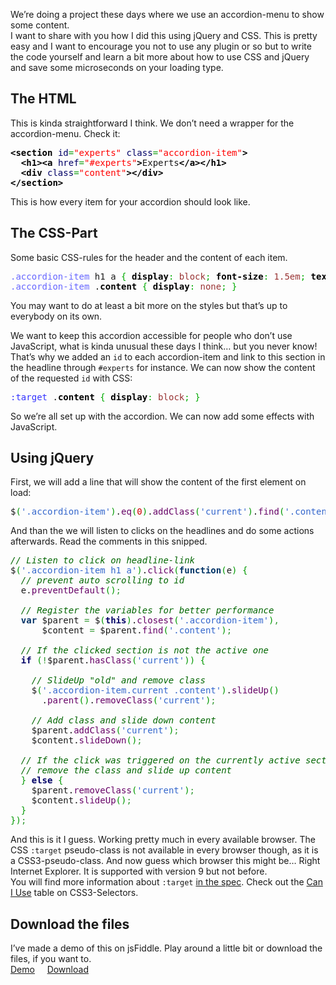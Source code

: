 
We’re doing a project these days where we use an accordion-menu to show some content.<br>
I want to share with you how I did this using jQuery and CSS. This is pretty easy and I want to encourage you not to use any plugin or so but to write the code yourself and learn a bit more about how to use CSS and jQuery and save some microseconds on your loading type.

## The HTML

This is kinda straightforward I think. We don’t need a wrapper for the accordion-menu. Check it:

<div class="wp_syntax"><div class="code"><pre class="xml" style="font-family:monospace;"><span style="color: #009900;"><span style="color: #000000; font-weight: bold;">&lt;section</span> <span style="color: #000066;">id</span>=<span style="color: #ff0000;">"experts"</span> <span style="color: #000066;">class</span>=<span style="color: #ff0000;">"accordion-item"</span><span style="color: #000000; font-weight: bold;">&gt;</span></span>
  <span style="color: #009900;"><span style="color: #000000; font-weight: bold;">&lt;h1<span style="color: #000000; font-weight: bold;">&gt;</span></span><span style="color: #000000; font-weight: bold;">&lt;a</span> <span style="color: #000066;">href</span>=<span style="color: #ff0000;">"#experts"</span><span style="color: #000000; font-weight: bold;">&gt;</span></span>Experts<span style="color: #009900;"><span style="color: #000000; font-weight: bold;">&lt;/a<span style="color: #000000; font-weight: bold;">&gt;</span></span><span style="color: #000000; font-weight: bold;">&lt;/h1<span style="color: #000000; font-weight: bold;">&gt;</span></span></span>
  <span style="color: #009900;"><span style="color: #000000; font-weight: bold;">&lt;div</span> <span style="color: #000066;">class</span>=<span style="color: #ff0000;">"content"</span><span style="color: #000000; font-weight: bold;">&gt;</span><span style="color: #000000; font-weight: bold;">&lt;/div<span style="color: #000000; font-weight: bold;">&gt;</span></span></span>
<span style="color: #009900;"><span style="color: #000000; font-weight: bold;">&lt;/section<span style="color: #000000; font-weight: bold;">&gt;</span></span></span></pre></div></div>


This is how every item for your accordion should look like.

## The CSS-Part

Some basic CSS-rules for the header and the content of each item.

<div class="wp_syntax"><div class="code"><pre class="css" style="font-family:monospace;"><span style="color: #6666ff;">.accordion-item</span> h1 a <span style="color: #00AA00;">{</span> <span style="color: #000000; font-weight: bold;">display</span><span style="color: #00AA00;">:</span> <span style="color: #993333;">block</span><span style="color: #00AA00;">;</span> <span style="color: #000000; font-weight: bold;">font-size</span><span style="color: #00AA00;">:</span> <span style="color: #933;">1.5em</span><span style="color: #00AA00;">;</span> <span style="color: #000000; font-weight: bold;">text-align</span><span style="color: #00AA00;">:</span> <span style="color: #993333;">center</span><span style="color: #00AA00;">;</span> <span style="color: #00AA00;">}</span>
<span style="color: #6666ff;">.accordion-item</span> .<span style="color: #000000; font-weight: bold;">content</span> <span style="color: #00AA00;">{</span> <span style="color: #000000; font-weight: bold;">display</span><span style="color: #00AA00;">:</span> <span style="color: #993333;">none</span><span style="color: #00AA00;">;</span> <span style="color: #00AA00;">}</span></pre></div></div>


You may want to do at least a bit more on the styles but that’s up to everybody on its own.

We want to keep this accordion accessible for people who don’t use JavaScript, what is kinda unusual these days I think… but you never know!<br>
That’s why we added an <code>id</code> to each accordion-item and link to this section in the headline through <code>#experts</code> for instance. We can now show the content of the requested <code>id</code> with CSS:

<div class="wp_syntax"><div class="code"><pre class="css" style="font-family:monospace;"><span style="color: #3333ff;">:target </span>.<span style="color: #000000; font-weight: bold;">content</span> <span style="color: #00AA00;">{</span> <span style="color: #000000; font-weight: bold;">display</span><span style="color: #00AA00;">:</span> <span style="color: #993333;">block</span><span style="color: #00AA00;">;</span> <span style="color: #00AA00;">}</span></pre></div></div>


So we’re all set up with the accordion. We can now add some effects with JavaScript.

## Using jQuery

First, we will add a line that will show the content of the first element on load:

<div class="wp_syntax"><div class="code"><pre class="javascript" style="font-family:monospace;">$<span style="color: #009900;">(</span><span style="color: #3366CC;">'.accordion-item'</span><span style="color: #009900;">)</span>.<span style="color: #660066;">eq</span><span style="color: #009900;">(</span><span style="color: #CC0000;">0</span><span style="color: #009900;">)</span>.<span style="color: #660066;">addClass</span><span style="color: #009900;">(</span><span style="color: #3366CC;">'current'</span><span style="color: #009900;">)</span>.<span style="color: #660066;">find</span><span style="color: #009900;">(</span><span style="color: #3366CC;">'.content'</span><span style="color: #009900;">)</span>.<span style="color: #660066;">show</span><span style="color: #009900;">(</span><span style="color: #009900;">)</span><span style="color: #339933;">;</span></pre></div></div>


And than the we will listen to clicks on the headlines and do some actions afterwards. Read the comments in this snipped.

<div class="wp_syntax"><div class="code"><pre class="javascript" style="font-family:monospace;"><span style="color: #006600; font-style: italic;">// Listen to click on headline-link</span>
$<span style="color: #009900;">(</span><span style="color: #3366CC;">'.accordion-item h1 a'</span><span style="color: #009900;">)</span>.<span style="color: #660066;">click</span><span style="color: #009900;">(</span><span style="color: #003366; font-weight: bold;">function</span><span style="color: #009900;">(</span>e<span style="color: #009900;">)</span> <span style="color: #009900;">{</span>
  <span style="color: #006600; font-style: italic;">// prevent auto scrolling to id</span>
  e.<span style="color: #660066;">preventDefault</span><span style="color: #009900;">(</span><span style="color: #009900;">)</span><span style="color: #339933;">;</span>
&nbsp;
  <span style="color: #006600; font-style: italic;">// Register the variables for better performance</span>
  <span style="color: #003366; font-weight: bold;">var</span> $parent <span style="color: #339933;">=</span> $<span style="color: #009900;">(</span><span style="color: #000066; font-weight: bold;">this</span><span style="color: #009900;">)</span>.<span style="color: #660066;">closest</span><span style="color: #009900;">(</span><span style="color: #3366CC;">'.accordion-item'</span><span style="color: #009900;">)</span><span style="color: #339933;">,</span>
      $content <span style="color: #339933;">=</span> $parent.<span style="color: #660066;">find</span><span style="color: #009900;">(</span><span style="color: #3366CC;">'.content'</span><span style="color: #009900;">)</span><span style="color: #339933;">;</span>
&nbsp;
  <span style="color: #006600; font-style: italic;">// If the clicked section is not the active one</span>
  <span style="color: #000066; font-weight: bold;">if</span> <span style="color: #009900;">(</span><span style="color: #339933;">!</span>$parent.<span style="color: #660066;">hasClass</span><span style="color: #009900;">(</span><span style="color: #3366CC;">'current'</span><span style="color: #009900;">)</span><span style="color: #009900;">)</span> <span style="color: #009900;">{</span>
&nbsp;
    <span style="color: #006600; font-style: italic;">// SlideUp "old" and remove class</span>
    $<span style="color: #009900;">(</span><span style="color: #3366CC;">'.accordion-item.current .content'</span><span style="color: #009900;">)</span>.<span style="color: #660066;">slideUp</span><span style="color: #009900;">(</span><span style="color: #009900;">)</span>
      .<span style="color: #660066;">parent</span><span style="color: #009900;">(</span><span style="color: #009900;">)</span>.<span style="color: #660066;">removeClass</span><span style="color: #009900;">(</span><span style="color: #3366CC;">'current'</span><span style="color: #009900;">)</span><span style="color: #339933;">;</span>
&nbsp;
    <span style="color: #006600; font-style: italic;">// Add class and slide down content</span>
    $parent.<span style="color: #660066;">addClass</span><span style="color: #009900;">(</span><span style="color: #3366CC;">'current'</span><span style="color: #009900;">)</span><span style="color: #339933;">;</span>
    $content.<span style="color: #660066;">slideDown</span><span style="color: #009900;">(</span><span style="color: #009900;">)</span><span style="color: #339933;">;</span>
&nbsp;
  <span style="color: #006600; font-style: italic;">// If the click was triggered on the currently active section</span>
  <span style="color: #006600; font-style: italic;">// remove the class and slide up content</span>
  <span style="color: #009900;">}</span> <span style="color: #000066; font-weight: bold;">else</span> <span style="color: #009900;">{</span>
    $parent.<span style="color: #660066;">removeClass</span><span style="color: #009900;">(</span><span style="color: #3366CC;">'current'</span><span style="color: #009900;">)</span><span style="color: #339933;">;</span>
    $content.<span style="color: #660066;">slideUp</span><span style="color: #009900;">(</span><span style="color: #009900;">)</span><span style="color: #339933;">;</span>
  <span style="color: #009900;">}</span>
<span style="color: #009900;">}</span><span style="color: #009900;">)</span><span style="color: #339933;">;</span></pre></div></div>


And this is it I guess. Working pretty much in every available browser. The CSS <code>:target</code> pseudo-class is not available in every browser though, as it is a CSS3-pseudo-class. And now guess which browser this might be… Right Internet Explorer. It is supported with version 9 but not before.<br>
You will find more information about <code>:target</code> <a href="http://www.w3.org/TR/selectors/#target-pseudo" target="_blank" title="The :target-pseudo-class">in the spec</a>. Check out the <a href="http://caniuse.com/#search=target" target="_blank" title="When can I use ':target'?">Can I Use</a> table on CSS3-Selectors.

## Download the files

I’ve made a demo of this on jsFiddle. Play around a little bit or download the files, if you want to.<br>
<a href="http://fiddle.jshell.net/drublic/j4wYw/" title="Demo" class="button">Demo</a>&nbsp;&nbsp;&nbsp;&nbsp; <a href="https://hansreinl.de/archive/wp-content/uploads/2011/10/accordion-menu-css.zip" title="Download" class="button">Download</a>
	</div>
